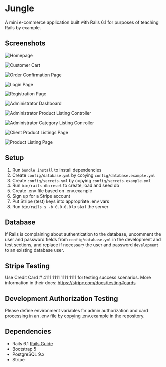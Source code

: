# Jungle

A mini e-commerce application built with Rails 6.1 for purposes of teaching Rails by example.

## Screenshots

![Homepage]()

![Customer Cart]()

![Order Confirmation Page]()

![Login Page]()

![Registration Page]()

![Administrator Dashboard]()

![Administrator Product Listing Controller]()

![Administrator Category Listing Controller]()

![Client Product Listings Page]()

![Product Listing Page]()

## Setup

1. Run `bundle install` to install dependencies
2. Create `config/database.yml` by copying `config/database.example.yml`
3. Create `config/secrets.yml` by copying `config/secrets.example.yml`
4. Run `bin/rails db:reset` to create, load and seed db
5. Create .env file based on .env.example
6. Sign up for a Stripe account
7. Put Stripe (test) keys into appropriate .env vars
8. Run `bin/rails s -b 0.0.0.0` to start the server

## Database

If Rails is complaining about authentication to the database, uncomment the user and password fields from `config/database.yml` in the development and test sections, and replace if necessary the user and password `development` to an existing database user.

## Stripe Testing

Use Credit Card # 4111 1111 1111 1111 for testing success scenarios.
More information in their docs: <https://stripe.com/docs/testing#cards>

## Development Authorization Testing

Please define environment variables for admin authorization and card processing in an .env file by copying .env.example in the repository. 

## Dependencies

- Rails 6.1 [Rails Guide](http://guides.rubyonrails.org/v6.1/)
- Bootstrap 5
- PostgreSQL 9.x
- Stripe
